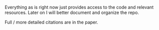 Everything as is right now just provides access to the code and relevant resources. Later on I will better document and organize the repo.

Full / more detailed citations are in the paper.

